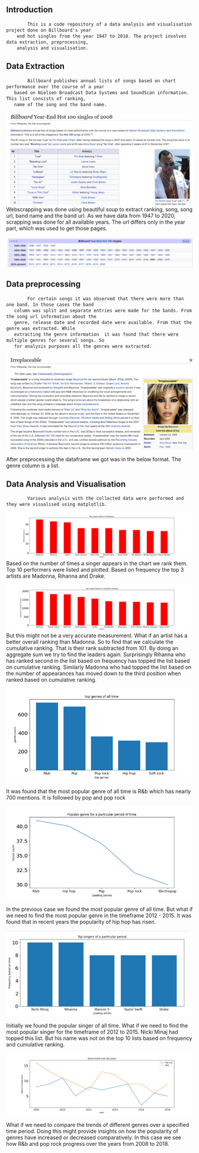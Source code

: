 
## Introduction
            This is a code repository of a data analysis and visualisation project done on Billboard's year
        end hot singles from the year 1947 to 2018. The project involves data extraction, preprocessing, 
        analysis and visualisation. 
 
## Data Extraction
            Billboard publishes annual lists of songs based on chart performance over the course of a year 
       based on Nielsen Broadcast Data Systems and SoundScan information. This list consists of ranking, 
       name of the song and the band name. 

![](Images/billboard.png)
            Webscrapping was done using beautiful soup to extract ranking, song, song url, band name and the
       band url. As we have data from 1947 to 2020, scrapping was done for all available years. The url 
       differs only in the year part, which was used to get those pages. 
       
![](Images/data_of_years.png)

## Data preprocessing
            For certain songs it was observed that there were more than one band. In those cases the band
       column was split and separate entries were made for the bands. From the song url information about the
       genre, release date and recorded date were available. From that the genre was extracted. While 
       extracting the genre information  it was found that there were multiple genres for several songs. So
       for analysis purposes all the genres were extracted. 
       
![](Images/genre_info_link.png)

After preprocessing the dataframe we got was in the below format. The genre column is a list.

## Data Analysis and Visualisation
            Various analysis with the collected data were performed and they were visualised using matplotlib.
![](Images/frequency_10.png)
Based on the number of times a singer appears in the chart we rank them. Top 10 performers were 
       listed and plotted. Based on frequency the top 3 artists are Madonna, Rihanna and Drake. 
   


![](Images/top_singers_cumulative_score.png)
            But this might not be a very accurate measurement. What if an artist has a better overall 
       ranking than Madonna.  So to find that we calculate the cumulative ranking. That is their rank 
       subtracted from 101. By doing an aggregate sum we try to find the leaders again. Surprisingly Rihanna
       who has ranked second in the list based on frequency has topped the list based on cumulative ranking.
       Similarly Madonna who had topped the list based on the number of appearances has moved down to the 
       third position when ranked based on cumulative ranking.


![](Images/top_genres_of_all_time.png)

It was found that the most popular genre of all time is R&b which has nearly 700 mentions. 
It is followed by pop and pop rock

![](Images/popular_genres_in_a_particular_period.png)

In the previous case we found the most popular genre of all time. But what if we need to find the most 
popular genre in the timeframe 2012 - 2015. It was found that in recent years the popularity of hip hop
has risen.

![](Images/top_singers_period_1.png)

Initially we found the popular singer of all time. What if we need to find the most popular singer for
the timeframe of 2012 to 2015. Nicki Minaj had topped this list. But his name was not on the top 10 lists
based on frequency and cumulative ranking. 

![](Images/genre_comparison.png)

What if we need to compare the trends of different genres over a specified time period. Doing this might
provide insights on how the popularity of genres have increased or decreased comparatively. In this case
we see how R&b and pop rock progress over the years from 2008 to 2018.
